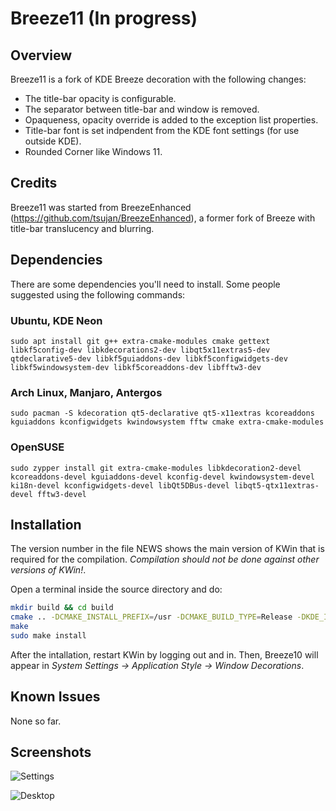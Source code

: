 # Breeze11 (In progress)

## Overview

Breeze11 is a fork of KDE Breeze decoration with the following changes:

 * The title-bar opacity is configurable.
 * The separator between title-bar and window is removed.
 * Opaqueness, opacity override is added to the exception list properties.
 * Title-bar font is set indpendent from the KDE font settings (for use outside KDE).
 * Rounded Corner like Windows 11.

## Credits

Breeze11 was started from BreezeEnhanced (https://github.com/tsujan/BreezeEnhanced), a former fork of Breeze with title-bar translucency and blurring.

## Dependencies

There are some dependencies you'll need to install. Some people suggested using the following commands:

### Ubuntu, KDE Neon
``` shell
sudo apt install git g++ extra-cmake-modules cmake gettext libkf5config-dev libkdecorations2-dev libqt5x11extras5-dev qtdeclarative5-dev libkf5guiaddons-dev libkf5configwidgets-dev libkf5windowsystem-dev libkf5coreaddons-dev libfftw3-dev
```

### Arch Linux, Manjaro, Antergos
``` shell
sudo pacman -S kdecoration qt5-declarative qt5-x11extras kcoreaddons kguiaddons kconfigwidgets kwindowsystem fftw cmake extra-cmake-modules
```

### OpenSUSE
``` shell
sudo zypper install git extra-cmake-modules libkdecoration2-devel kcoreaddons-devel kguiaddons-devel kconfig-devel kwindowsystem-devel ki18n-devel kconfigwidgets-devel libQt5DBus-devel libqt5-qtx11extras-devel fftw3-devel
```

## Installation

The version number in the file NEWS shows the main version of KWin that is required for the compilation. *Compilation should not be done against other versions of KWin!*.

Open a terminal inside the source directory and do:
```sh
mkdir build && cd build
cmake .. -DCMAKE_INSTALL_PREFIX=/usr -DCMAKE_BUILD_TYPE=Release -DKDE_INSTALL_LIBDIR=lib -DBUILD_TESTING=OFF -DKDE_INSTALL_USE_QT_SYS_PATHS=ON
make
sudo make install
```
After the intallation, restart KWin by logging out and in. Then, Breeze10 will appear in *System Settings &rarr; Application Style &rarr; Window Decorations*.

## Known Issues

None so far.

## Screenshots

![Settings](screenshots/Settings.png?raw=true "Settings")

![Desktop](screenshots/Desktop.png?raw=true "Desktop")

